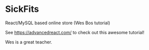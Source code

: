 # SickFits
React/MySQL based online store (Wes Bos tutorial)

See https://advancedreact.com/ to check out this awesome tutorial!

Wes is a great teacher.
